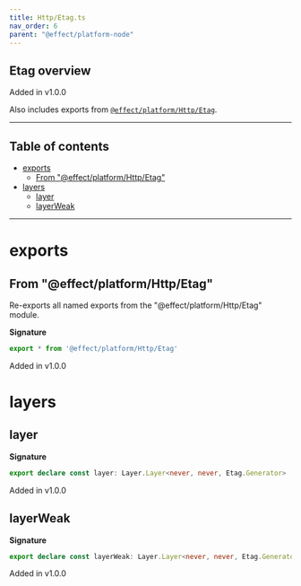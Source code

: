 ```yaml
---
title: Http/Etag.ts
nav_order: 6
parent: "@effect/platform-node"
---
```


## Etag overview

Added in v1.0.0

Also includes exports from [`@effect/platform/Http/Etag`](https://effect-ts.github.io/platform/platform/Http/Etag.ts.html).

---

<h2 class="text-delta">Table of contents</h2>

- [exports](#exports)
  - [From "@effect/platform/Http/Etag"](#from-effectplatformhttpetag)
- [layers](#layers)
  - [layer](#layer)
  - [layerWeak](#layerweak)

---

# exports

## From "@effect/platform/Http/Etag"

Re-exports all named exports from the "@effect/platform/Http/Etag" module.

**Signature**

```ts
export * from '@effect/platform/Http/Etag'
```

Added in v1.0.0

# layers

## layer

**Signature**

```ts
export declare const layer: Layer.Layer<never, never, Etag.Generator>
```

Added in v1.0.0

## layerWeak

**Signature**

```ts
export declare const layerWeak: Layer.Layer<never, never, Etag.Generator>
```

Added in v1.0.0
